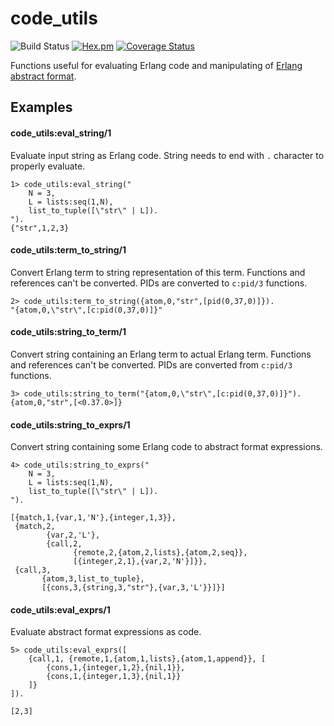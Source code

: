 # code_utils

![Build Status](https://github.com/relayr/erl-code-utils/workflows/Erlang%20CI/badge.svg) [![Hex.pm](https://img.shields.io/hexpm/v/code_utils.svg?style=flat)](https://hex.pm/packages/code_utils) [![Coverage Status](https://coveralls.io/repos/github/relayr/erl-code-utils/badge.svg?branch=master)](https://coveralls.io/github/relayr/erl-code-utils?branch=master)

Functions useful for evaluating Erlang code and manipulating of [Erlang abstract format](http://erlang.org/doc/apps/erts/absform.html).

## Examples

#### code_utils:eval_string/1
Evaluate input string as Erlang code. String needs to end with `.` character to properly evaluate.

```
1> code_utils:eval_string("
    N = 3,
    L = lists:seq(1,N),
    list_to_tuple([\"str\" | L]).
").
{"str",1,2,3}
```

#### code_utils:term_to_string/1
Convert Erlang term to string representation of this term. Functions and references can't be converted. PIDs are converted to `c:pid/3` functions.

```
2> code_utils:term_to_string({atom,0,"str",[pid(0,37,0)]}).
"{atom,0,\"str\",[c:pid(0,37,0)]}"
```

#### code_utils:string_to_term/1
Convert string containing an Erlang term to actual Erlang term. Functions and references can't be converted. PIDs are converted from `c:pid/3` functions.

```
3> code_utils:string_to_term("{atom,0,\"str\",[c:pid(0,37,0)]}").
{atom,0,"str",[<0.37.0>]}
```

#### code_utils:string_to_exprs/1
Convert string containing some Erlang code to abstract format expressions.
```
4> code_utils:string_to_exprs("
    N = 3,
    L = lists:seq(1,N),
    list_to_tuple([\"str\" | L]).
").

[{match,1,{var,1,'N'},{integer,1,3}},
 {match,2,
        {var,2,'L'},
        {call,2,
              {remote,2,{atom,2,lists},{atom,2,seq}},
              [{integer,2,1},{var,2,'N'}]}},
 {call,3,
       {atom,3,list_to_tuple},
       [{cons,3,{string,3,"str"},{var,3,'L'}}]}]
```

#### code_utils:eval_exprs/1
Evaluate abstract format expressions as code.
```
5> code_utils:eval_exprs([
    {call,1, {remote,1,{atom,1,lists},{atom,1,append}}, [
        {cons,1,{integer,1,2},{nil,1}},
        {cons,1,{integer,1,3},{nil,1}}
    ]}
]).

[2,3]
```
